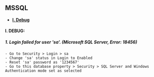 ## MSSQL

* **[I. Debug](#I)**

<a name="I"></a>
#### I. DEBUG:
##### 1. Login failed for user 'sa'. (Microsoft SQL Server, Error: 18456)
```
- Go to Security > Login > sa
- Change 'sa' status in Login to Enabled
- Reset 'sa' password as '1234567'
- Go to this database property > Security > SQL Server and Windows Authentication mode set as selected
```
